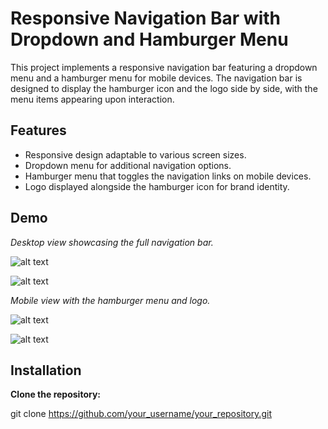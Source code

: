 # Responsive Navigation Bar with Dropdown and Hamburger Menu

This project implements a responsive navigation bar featuring a dropdown menu and a hamburger menu for mobile devices. The navigation bar is designed to display the hamburger icon and the logo side by side, with the menu items appearing upon interaction.

## Features

- Responsive design adaptable to various screen sizes.
- Dropdown menu for additional navigation options.
- Hamburger menu that toggles the navigation links on mobile devices.
- Logo displayed alongside the hamburger icon for brand identity.

## Demo

*Desktop view showcasing the full navigation bar.*

![alt text](<Screenshot 2025-01-15 at 7.54.32 AM.png>)

![alt text](<Screenshot 2025-01-15 at 7.56.20 AM.png>)

*Mobile view with the hamburger menu and logo.*

![alt text](<Screenshot 2025-01-15 at 7.55.15 AM.png>)

![alt text](<Screenshot 2025-01-15 at 7.55.29 AM.png>) 

## Installation

**Clone the repository:**

   git clone https://github.com/your_username/your_repository.git
